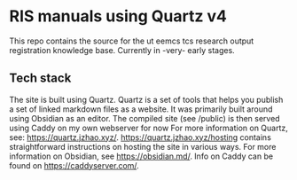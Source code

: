 # RIS manuals using Quartz v4
This repo contains the source for the ut eemcs tcs research output registration knowledge base. Currently in -very- early stages.

## Tech stack
The site is built using Quartz. Quartz is a set of tools that helps you publish a set of linked markdown files as a website. It was primarily built around using Obsidian as an editor. 
The compiled site (see /public) is then served using Caddy on my own webserver for now
For more information on Quartz, see: https://quartz.jzhao.xyz/. https://quartz.jzhao.xyz/hosting contains straightforward instructions on hosting the site in various ways.
For more information on Obsidian, see https://obsidian.md/. 
Info on Caddy can be found on https://caddyserver.com/. 
